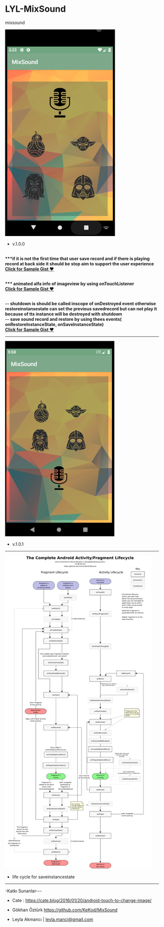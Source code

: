 # LYL-MixSound
mixsound



![Background Image]( https://github.com/leyla-manci/Android-LifeCycle/blob/master/app/src/main/res/mipmap-hdpi/design_v1.png)

* v.1.0.0
 
<p></br><b>   ***if it is not the first time that user save record and
                 if there is playing record at back side it should be stop
   aim to support the user experience </br>
<a href="https://gist.github.com/leyla-manci/717efe7583b8cdf6f7b86ceb4e4e3e80"> Click for Sample Gist ❤️ </a>
</b></p>


<p></br><b>   *** animated alfa info of imageview by using onTouchListener  </br>
<a href="https://gist.github.com/leyla-manci/2534b2da5096b9a8e4d1122680c44d65"> Click for Sample Gist ❤️ </a></b></p>

<p></br><b>  
     -- shutdown is should be called inscope of onDestroyed event
         otherwise restoreinstansestate can set the previous savedrecord but can not play it
         because of tts instance will be destroyed with shutdown 
  </br>
    -- save sound record and restore by using thees events(    onRestoreInstanceState,  onSaveInstanceState) 
    </br>
    <a href="https://gist.github.com/leyla-manci/9c7a1767a56103e089a9409eb991b06c"> Click for Sample Gist ❤️ </a>    
    </b></p>


***

![Background Image]( https://github.com/leyla-manci/Android-LifeCycle/blob/master/app/src/main/res/mipmap-hdpi/design_v2.png)
* v.1.0.1
***
![Background Image]( https://github.com/leyla-manci/Android-LifeCycle/blob/master/app/src/main/res/mipmap-hdpi/kapsamli-lifecycle.png)
* life cycle for saveinstancestate

***
-Katkı Sunanlar---
* Cate : https://cate.blog/2016/01/20/android-touch-to-change-image/
* Gökhan Öztürk https://github.com/KeKod/MixSound

* Leyla Akmancı | [leyla.manci@gmail.com](mailto:leyla.manci@gmail.com)
